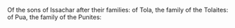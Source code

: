 Of the sons of Issachar after their families: of Tola, the family of the Tolaites: of Pua, the family of the Punites:
